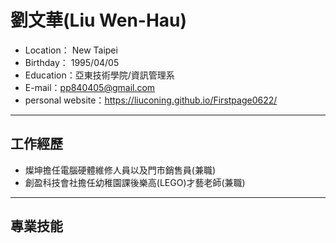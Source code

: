 # 劉文華(Liu Wen-Hau)
+ Location： New Taipei
+ Birthday： 1995/04/05
+ Education：亞東技術學院/資訊管理系
+ E-mail：pp840405@gmail.com
+ personal website：https://liuconing.github.io/Firstpage0622/
* * *
## 工作經歷
+ 燦坤擔任電腦硬體維修人員以及門市銷售員(兼職)
+ 創盈科技會社擔任幼稚園課後樂高(LEGO)才藝老師(兼職)
* * *
## 專業技能
